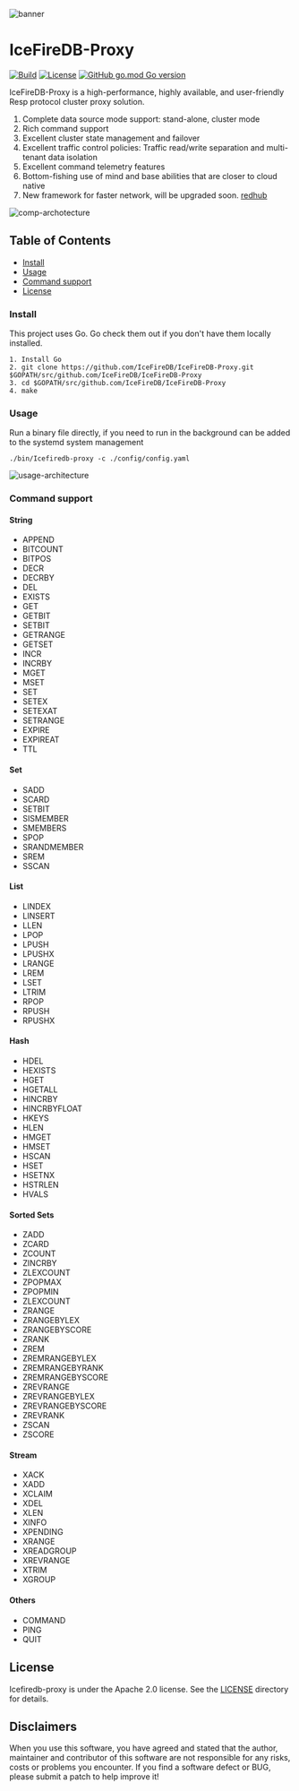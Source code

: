 ![banner](./docs/logo.png)
# IceFireDB-Proxy
[![Build](https://github.com/IceFireDB/IceFireDB-Proxy/actions/workflows/main.yml/badge.svg)](https://github.com/IceFireDB/IceFireDB-Proxy/actions/workflows/main.yml) [![License](https://img.shields.io/badge/License-Apache%202.0-blue.svg)](https://opensource.org/licenses/Apache-2.0) [![GitHub go.mod Go version](https://img.shields.io/github/go-mod/go-version/IceFireDB/IceFireDB-Proxy)](https://github.com/IceFireDB/IceFireDB-Proxy/blob/master/go.mod)    

IceFireDB-Proxy is a high-performance, highly available, and user-friendly Resp protocol cluster proxy solution.

1. Complete data source mode support: stand-alone, cluster mode
2. Rich command support
3. Excellent cluster state management and failover
4. Excellent traffic control policies: Traffic read/write separation and multi-tenant data isolation
5. Excellent command telemetry features
6. Bottom-fishing use of mind and base abilities that are closer to cloud native
7. New framework for faster network, will be upgraded soon. [redhub](https://github.com/IceFireDB/redhub)

![comp-archotecture](./docs/comp-archotecture.png)

## Table of Contents
- [Install](#Install)
- [Usage](#usage)
- [Command support](#command-support)
- [License](#license)


### Install
This project uses Go. Go check them out if you don't have them locally installed.
```text
1. Install Go
2. git clone https://github.com/IceFireDB/IceFireDB-Proxy.git $GOPATH/src/github.com/IceFireDB/IceFireDB-Proxy
3. cd $GOPATH/src/github.com/IceFireDB/IceFireDB-Proxy
4. make
```

### Usage
Run a binary file directly, if you need to run in the background can be added to the systemd system management
```shell
./bin/Icefiredb-proxy -c ./config/config.yaml
```
![usage-architecture](./docs/usage-architecture.png)

### Command support
#### String
* APPEND
* BITCOUNT
* BITPOS
* DECR
* DECRBY
* DEL
* EXISTS
* GET
* GETBIT
* SETBIT
* GETRANGE
* GETSET
* INCR
* INCRBY
* MGET
* MSET
* SET
* SETEX
* SETEXAT
* SETRANGE
* EXPIRE
* EXPIREAT
* TTL


#### Set
* SADD
* SCARD
* SETBIT
* SISMEMBER
* SMEMBERS
* SPOP
* SRANDMEMBER
* SREM
* SSCAN

#### List
* LINDEX
* LINSERT
* LLEN
* LPOP
* LPUSH
* LPUSHX
* LRANGE
* LREM
* LSET
* LTRIM
* RPOP
* RPUSH
* RPUSHX

#### Hash
* HDEL
* HEXISTS
* HGET
* HGETALL
* HINCRBY
* HINCRBYFLOAT
* HKEYS
* HLEN
* HMGET
* HMSET
* HSCAN
* HSET
* HSETNX
* HSTRLEN
* HVALS

#### Sorted Sets 
* ZADD
* ZCARD
* ZCOUNT
* ZINCRBY
* ZLEXCOUNT
* ZPOPMAX
* ZPOPMIN
* ZLEXCOUNT
* ZRANGE
* ZRANGEBYLEX
* ZRANGEBYSCORE
* ZRANK
* ZREM
* ZREMRANGEBYLEX
* ZREMRANGEBYRANK
* ZREMRANGEBYSCORE
* ZREVRANGE
* ZREVRANGEBYLEX
* ZREVRANGEBYSCORE
* ZREVRANK
* ZSCAN
* ZSCORE

#### Stream
* XACK
* XADD
* XCLAIM
* XDEL
* XLEN
* XINFO
* XPENDING
* XRANGE
* XREADGROUP
* XREVRANGE
* XTRIM
* XGROUP


#### Others

* COMMAND
* PING
* QUIT

## License
Icefiredb-proxy is under the Apache 2.0 license. See the [LICENSE](./LICENSE) directory for details.

## Disclaimers
When you use this software, you have agreed and stated that the author, maintainer and contributor of this software are not responsible for any risks, costs or problems you encounter. If you find a software defect or BUG, ​​please submit a patch to help improve it!
